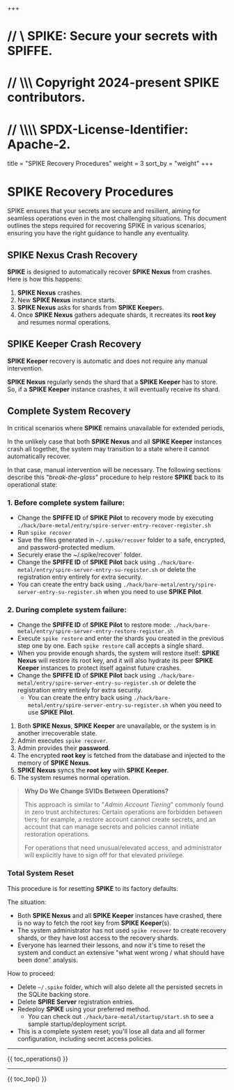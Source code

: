 +++
# //    \\ SPIKE: Secure your secrets with SPIFFE.
# //  \\\\\ Copyright 2024-present SPIKE contributors.
# // \\\\\\\ SPDX-License-Identifier: Apache-2.

title = "SPIKE Recovery Procedures"
weight = 3
sort_by = "weight"
+++

# SPIKE Recovery Procedures

SPIKE ensures that your secrets are secure and resilient, aiming for seamless
operations even in the most challenging situations. This document outlines the 
steps required for recovering SPIKE in various scenarios, ensuring
you have the right guidance to handle any eventuality.

## SPIKE Nexus Crash Recovery

**SPIKE** is designed to automatically recover **SPIKE Nexus** from crashes.
Here is how this happens:

1. **SPIKE Nexus** crashes.
2. New **SPIKE Nexus** instance starts.
3. **SPIKE Nexus** asks for shards from **SPIKE Keeper**s.
4. Once **SPIKE Nexus** gathers adequate shards, it recreates its **root key**
   and resumes normal operations.

[spiffe]: https://spiffe.io/

## SPIKE Keeper Crash Recovery

**SPIKE Keeper** recovery is automatic and does not require any manual
intervention.

**SPIKE Nexus** regularly sends the shard that a **SPIKE Keeper** has to store.
So, if a **SPIKE Keeper** instance crashes, it will eventually receive its
shard.

## Complete System Recovery

In critical scenarios where **SPIKE** remains unavailable for extended periods, 

In the unlikely case that both **SPIKE Nexus** and all **SPIKE Keeper** 
instances crash all together, the system may transition to a state where
it cannot automatically recover.

In that case, manual intervention will be necessary. The following sections 
describe this "*break-the-glass*" procedure to help restore **SPIKE** back to 
its operational state:

### 1. Before complete system failure:
* Change the **SPIFFE ID** of **SPIKE Pilot** to recovery mode by 
  executing `./hack/bare-metal/entry/spire-server-entry-recover-register.sh`
* Run `spike recover`
* Save the files generated in `~/.spike/recover` folder to a safe,
  encrypted, and password-protected medium.
* Securely erase the ~/.spike/recover` folder.
* Change the **SPIFFE ID** of **SPIKE Pilot** back using
 `./hack/bare-metal/entry/spire-server-entry-su-register.sh` or delete the registration
 entry entirely for extra security.
* You can create the entry back using 
  `./hack/bare-metal/entry/spire-server-entry-su-register.sh` when you need to use 
  **SPIKE Pilot**.

### 2. During complete system failure:
* Change the **SPIFFE ID** of **SPIKE Pilot** to restore mode:
  `./hack/bare-metal/entry/spire-server-entry-restore-register.sh`
* Execute `spike restore` and enter the shards you created in the
  previous step one by one. Each `spike restore` call accepts a 
  single shard.
* When you provide enough shards, the system will restore itself:
  **SPIKE Nexus** will restore its root key, and it will also hydrate
  its peer **SPIKE Keeper** instances to protect itself against future
  crashes.
* Change the **SPIFFE ID** of **SPIKE Pilot** back using
  `./hack/bare-metal/entry/spire-server-entry-su-register.sh` or delete the registration
  entry entirely for extra security.
  * You can create the entry back using
    `./hack/bare-metal/entry/spire-server-entry-su-register.sh` when you need to use
    **SPIKE Pilot**.

1. Both **SPIKE Nexus**, **SPIKE Keeper** are unavailable, or the system is
   in another irrecoverable state.
2. Admin executes `spike recover`.
3. Admin provides their **password**.
4. The encrypted **root key** is fetched from the database and injected to
   the memory of **SPIKE Nexus**.
5. **SPIKE Nexus** syncs the **root key** with **SPIKE Keeper**.
6. The system resumes normal operation.

> **Why Do We Change SVIDs Between Operations?**
> 
> This approach is similar to "*Admin Account Tiering*" commonly found in zero 
> trust architectures: Certain operations are forbidden between tiers; for 
> example, a restore account cannot create secrets, and an account that can
> manage secrets and policies cannot initiate restoration operations.
> 
> For operations that need unusual/elevated access, and administrator will
> explicitly have to sign off for that elevated privilege.

### Total System Reset

This procedure is for resetting **SPIKE** to its factory defaults.

The situation:

* Both **SPIKE Nexus** and all **SPIKE Keeper** instances have crashed, there
  is no way to fetch the root key from **SPIKE Keeper**(s).
* The system administrator has not used `spike recover` to create recovery 
  shards, or they have lost access to the recovery shards.
* Everyone has learned their lessons, and now it's time to reset the system
  and conduct an extensive "what went wrong / what should have been done" 
  analysis.

How to proceed:

* Delete `~/.spike` folder, which will also delete all the persisted secrets
  in the SQLite backing store.
* Delete **SPIRE Server** registration entries.
* Redeploy **SPIKE** using your preferred method.
  * You can check out `./hack/bare-metal/startup/start.sh` to see a sample startup/deployment
    script.
* This is a complete system reset; you'll lose all data and all former
  configuration, including secret access policies.

----

{{ toc_operations() }}

----

{{ toc_top() }}
